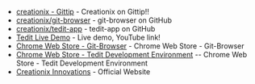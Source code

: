* [creationix - Gittip](https://www.gittip.com/creationix/) - Creationix on Gittip!!
* [creationix/git-browser](https://github.com/creationix/git-browser) - git-browser on GitHub
* [creationix/tedit-app](https://github.com/creationix/tedit-app) - tedit-app on GitHub
* [Tedit Live Demo](https://www.youtube.com/watch?v=U4eJTBXJ54I&list=UUF0iEcM0HUJJdNUotmiVoxg) - Live demo, YouTube link!
* [Chrome Web Store - Git-Browser](https://chrome.google.com/webstore/detail/git-browser/cladogmhjppclibenkdbnjcogiaifnbd/details) - Chrome Web Store - Git-Browser
* [Chrome Web Store - Tedit Development Environment](https://chrome.google.com/webstore/detail/tedit-development-environ/ooekdijbnbbjdfjocaiflnjgoohnblgf) -- Chrome Web Store - Tedit Development Environment
* [Creationix Innovations](http://creationix.com/) - Official Website
